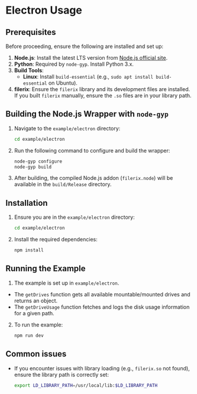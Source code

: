 # <i class="devicon-electron-original colored"></i> **Electron Usage**

## **Prerequisites**

Before proceeding, ensure the following are installed and set up:

1. **Node.js**: Install the latest LTS version from [Node.js official site](https://nodejs.org/).
2. **Python**: Required by `node-gyp`. Install Python 3.x.
3. **Build Tools**:
   - **Linux**: Install `build-essential` (e.g., `sudo apt install build-essential` on Ubuntu).
4. **filerix**: Ensure the `filerix` library and its development files are installed. If you built `filerix` manually, ensure the `.so` files are in your library path.

## **Building the Node.js Wrapper with `node-gyp`**

1. Navigate to the `example/electron` directory:
   ```bash
   cd example/electron
   ```

2. Run the following command to configure and build the wrapper:
   ```bash
   node-gyp configure
   node-gyp build
   ```

3. After building, the compiled Node.js addon (`filerix.node`) will be available in the `build/Release` directory.

## **Installation**

1. Ensure you are in the `example/electron` directory:
   ```bash
   cd example/electron
   ```

2. Install the required dependencies:
   ```bash
   npm install
   ```

## **Running the Example**

1. The example is set up in `example/electron`.
  - The `getDrives` function gets all available mountable/mounted drives and returns an object.
  - The `getDriveUsage` function fetches and logs the disk usage information for a given path.

2. To run the example:
   ```bash
   npm run dev
   ```

## **Common issues**

- If you encounter issues with library loading (e.g., `filerix.so` not found), ensure the library path is correctly set:
  ```bash
  export LD_LIBRARY_PATH=/usr/local/lib:$LD_LIBRARY_PATH
  ```